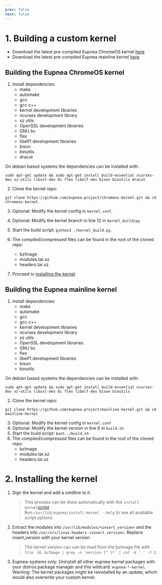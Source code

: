 ```yaml
---
prev: false
next: false
---
```


# 1. Building a custom kernel

* Download the latest pre-compiled Eupnea ChromeOS
  kernel [here](https://github.com/eupnea-project/chromeos-kernel/releases/latest)
* Download the latest pre-compiled Eupnea mainline
  kernel [here](https://github.com/eupnea-project/mainline-kernel/releases/latest)

## Building the Eupnea ChromeOS kernel

1. Install dependencies:
    * make
    * automake
    * gcc
    * gcc c++
    * kernel development libraries
    * ncurses development library
    * xz utils
    * OpenSSL development libraries
    * GNU bc
    * flex
    * libelf1 development libraries
    * bison
    * binutils
    * dracut

On debian based systems the dependencies can be installed with:

```
sudo apt-get update && sudo apt-get install build-essential ncurses-dev xz-utils libssl-dev bc flex libelf-dev bison binutils dracut
```

2. Clone the kernel repo:

```
git clone https://github.com/eupnea-project/chromeos-kernel.git && cd chromeos-kernel
```

3. Optional: Modify the kernel config in ```kernel.conf```.
4. Optional: Modify the kernel branch in line 12 in ```kernel_build/py```.
5. Start the build script: ```python3 ./kernel_build.py```.
6. The compiled/compressed files can be found in the root of the cloned repo:
    * bzImage
    * modules.tar.xz
    * headers.tar.xz

7. Proceed to [installing the kernel](#_2-installing-the-kernel).

## Building the Eupnea mainline kernel

1. Install dependencies:
    * make
    * automake
    * gcc
    * gcc c++
    * kernel development libraries
    * ncurses development library
    * xz utils
    * OpenSSL development libraries
    * GNU bc
    * flex
    * libelf1 development libraries
    * bison
    * binutils

On debian based systems the dependencies can be installed with:

```
sudo apt-get update && sudo apt-get install build-essential ncurses-dev xz-utils libssl-dev bc flex libelf-dev bison binutils
```

2. Clone the kernel repo:

```
git clone https://github.com/eupnea-project/mainline-kernel.git && cd mainline-kernel
```

3. Optional: Modify the kernel config in ```kernel.conf```
4. Optional: Modify the kernel version in line 6 in ```build.sh```
5. Start the build script: ```bash ./build.sh```
6. The compiled/compressed files can be found in the root of the cloned repo:
    * bzImage
    * modules.tar.xz
    * headers.tar.xz

# 2. Installing the kernel

1. Sign the kernel and add a cmdline to it.
   > This process can be done automatically with
   the ```install-kernel```[script](https://github.com/eupnea-project/eupnea-utils/blob/main/system-scripts/install-kernel)  
   Run ```/usr/lib/eupnea/install-kernel --help``` to see all available script options.

2. Extract the modules into ```/usr/lib/modules/<insert_version>``` and the headers into
   ```/usr/src/linux-headers-<insert_version>```. Replace insert_version with your kernel version
   > The kernel version can can be read from the bzImage file
   with ```file -bL bzImage | grep -o 'version [^ ]*' | cut -d ' ' -f 2```.
3. Eupnea-systems only: Uninstall all other eupnea-kernel packages with your distros package manager and this
   wildcard: ```eupnea-*-kernel```.  
   Warning: The kernel packages might be reinstalled by an update, which would also overwrite your custom kernel.
